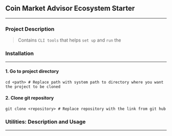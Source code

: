 ## Coin Market Advisor Ecosystem Starter

---
### Project Description
> Contains `CLI tools` that helps `set up` and `run` the 

### Installation

---
#### 1. Go to project directory
```shell
cd <path> # Replace path with system path to directory where you want the project to be cloned
```

#### 2. Clone git repository
```shell
git clone <repository> # Replace repository with the link from git hub
```

### Utilities: Description and Usage

---
#### 
